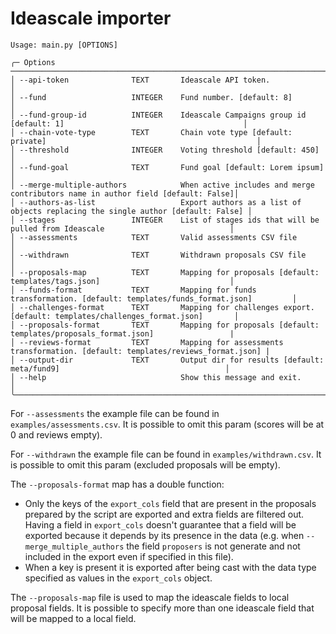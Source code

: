 # Ideascale importer

```
Usage: main.py [OPTIONS]                                                                                                                                          

╭─ Options ────────────────────────────────────────────────────────────────────────────────────────────────────────────╮
│ --api-token              TEXT       Ideascale API token.                                                             │
│ --fund                   INTEGER    Fund number. [default: 8]                                                        │
│ --fund-group-id          INTEGER    Ideascale Campaigns group id [default: 1]                                        │
│ --chain-vote-type        TEXT       Chain vote type [default: private]                                               │
│ --threshold              INTEGER    Voting threshold [default: 450]                                                  │
│ --fund-goal              TEXT       Fund goal [default: Lorem ipsum]                                                 │
│ --merge-multiple-authors            When active includes and merge contributors name in author field [default: False]│
│ --authors-as-list                   Export authors as a list of objects replacing the single author [default: False] │
│ --stages                 INTEGER    List of stages ids that will be pulled from Ideascale                            │
│ --assessments            TEXT       Valid assessments CSV file                                                       │
│ --withdrawn              TEXT       Withdrawn proposals CSV file                                                     │
│ --proposals-map          TEXT       Mapping for proposals [default: templates/tags.json]                             │
│ --funds-format           TEXT       Mapping for funds transformation. [default: templates/funds_format.json]         │
│ --challenges-format      TEXT       Mapping for challenges export. [default: templates/challenges_format.json]       │
│ --proposals-format       TEXT       Mapping for proposals [default: templates/proposals_format.json]                 |
│ --reviews-format         TEXT       Mapping for assessments transformation. [default: templates/reviews_format.json] |
│ --output-dir             TEXT       Output dir for results [default: meta/fund9]                                     │
│ --help                              Show this message and exit.                                                      │
╰──────────────────────────────────────────────────────────────────────────────────────────────────────────────────────╯
```

For `--assessments` the example file can be found in `examples/assessments.csv`.
It is possible to omit this param (scores will be at 0 and reviews empty).

For `--withdrawn` the example file can be found in `examples/withdrawn.csv`.
It is possible to omit this param (excluded proposals will be empty).

The `--proposals-format` map has a double function:
 - Only the keys of the `export_cols` field that are present in the proposals
 prepared by the script are exported and extra fields are filtered out.
 Having a field in `export_cols` doesn't guarantee that a field will be
 exported because it depends by its presence in the data (e.g. when
   `--merge_multiple_authors` the field `proposers` is not generate and not
   included in the export even if specified in this file).
- When a key is present it is exported after being cast with the data type
specified as values in the `export_cols` object.

The `--proposals-map` file is used to map the ideascale fields to local
proposal fields. It is possible to specify more than one ideascale field that
will be mapped to a local field.
